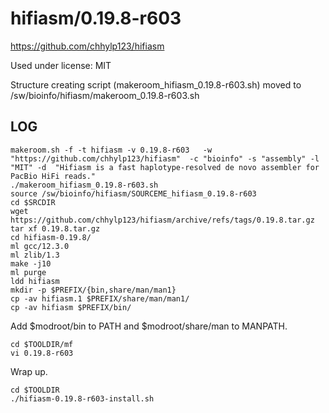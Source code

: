 hifiasm/0.19.8-r603
===================

<https://github.com/chhylp123/hifiasm>

Used under license:
MIT


Structure creating script (makeroom_hifiasm_0.19.8-r603.sh) moved to /sw/bioinfo/hifiasm/makeroom_0.19.8-r603.sh

LOG
---

    makeroom.sh -f -t hifiasm -v 0.19.8-r603   -w "https://github.com/chhylp123/hifiasm"  -c "bioinfo" -s "assembly" -l "MIT" -d  "Hifiasm is a fast haplotype-resolved de novo assembler for PacBio HiFi reads."
    ./makeroom_hifiasm_0.19.8-r603.sh 
    source /sw/bioinfo/hifiasm/SOURCEME_hifiasm_0.19.8-r603
    cd $SRCDIR
    wget https://github.com/chhylp123/hifiasm/archive/refs/tags/0.19.8.tar.gz
    tar xf 0.19.8.tar.gz 
    cd hifiasm-0.19.8/
    ml gcc/12.3.0
    ml zlib/1.3
    make -j10
    ml purge
    ldd hifiasm
    mkdir -p $PREFIX/{bin,share/man/man1}
    cp -av hifiasm.1 $PREFIX/share/man/man1/
    cp -av hifiasm $PREFIX/bin/

Add $modroot/bin to PATH and $modroot/share/man to MANPATH.

    cd $TOOLDIR/mf
    vi 0.19.8-r603

Wrap up.

    cd $TOOLDIR
    ./hifiasm-0.19.8-r603-install.sh

